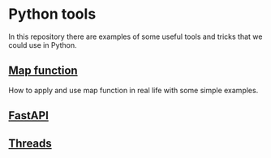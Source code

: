 # Python tools

In this repository there are examples of some useful tools and tricks that we could use in Python.

## [Map function](MapFunction/main.py)

How to apply and use map function in real life with some simple examples.

## [FastAPI](FastAPI/README.md)

## [Threads](Threads/main.py)
